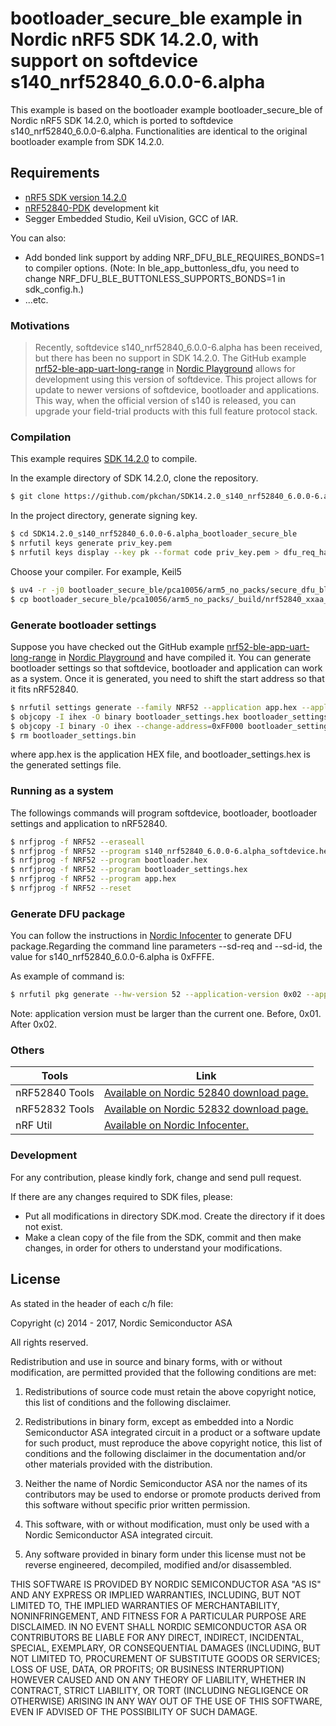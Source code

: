 # bootloader\_secure\_ble example in Nordic nRF5 SDK 14.2.0, with support on softdevice s140\_nrf52840\_6.0.0-6.alpha

This example is based on the bootloader example bootloader\_secure\_ble of Nordic nRF5 SDK 14.2.0, which is ported to softdevice s140\_nrf52840\_6.0.0-6.alpha. Functionalities are identical to the original bootloader example from SDK 14.2.0.

Requirements
------------
- [nRF5 SDK version 14.2.0](http://developer.nordicsemi.com/nRF5_SDK/nRF5_SDK_v14.x.x/nRF5_SDK_14.2.0_17b948a.zip)
- [nRF52840-PDK](https://www.nordicsemi.com/eng/Products/nRF52840-Preview-DK) development kit
- Segger Embedded Studio, Keil uVision, GCC of IAR.

You can also:
  - Add bonded link support by adding NRF\_DFU\_BLE\_REQUIRES\_BONDS=1 to compiler options. (Note: In ble\_app\_buttonless\_dfu, you need to change NRF\_DFU\_BLE\_BUTTONLESS\_SUPPORTS\_BONDS=1 in sdk\_config.h.)
  - ...etc.

### Motivations
> Recently, softdevice s140\_nrf52840\_6.0.0-6.alpha has been received, but there
> has been no support in SDK 14.2.0. The GitHub example [nrf52-ble-app-uart-long-range](https://github.com/NordicPlayground/nrf52-ble-app-uart-long-range)
> in [Nordic Playground](https://github.com/NordicPlayground) allows for development using this version of softdevice. This
> project allows for update to newer versions of softdevice, bootloader and applications.
> This way, when the official version of s140 is released, you can upgrade your field-trial
> products with this full feature protocol stack.



### Compilation
This example requires [SDK 14.2.0](http://developer.nordicsemi.com/nRF5_SDK/nRF5_SDK_v14.x.x/) to compile.

In the example directory of SDK 14.2.0, clone the repository.

```sh
$ git clone https://github.com/pkchan/SDK14.2.0_s140_nrf52840_6.0.0-6.alpha_bootloader_secure_ble.git
```

In the project directory, generate signing key.

```sh
$ cd SDK14.2.0_s140_nrf52840_6.0.0-6.alpha_bootloader_secure_ble
$ nrfutil keys generate priv_key.pem
$ nrfutil keys display --key pk --format code priv_key.pem > dfu_req_handling/dfu_public_key.c
```

Choose your compiler. For example, Keil5

```sh
$ uv4 -r -j0 bootloader_secure_ble/pca10056/arm5_no_packs/secure_dfu_ble_s140_pca10056.uvprojx
$ cp bootloader_secure_ble/pca10056/arm5_no_packs/_build/nrf52840_xxaa_s140.hex bootloader.hex
```

### Generate bootloader settings
Suppose you have checked out the GitHub example [nrf52-ble-app-uart-long-range](https://github.com/NordicPlayground/nrf52-ble-app-uart-long-range) in [Nordic Playground](https://github.com/NordicPlayground) and have compiled it. You can generate bootloader settings so that softdevice, bootloader and application can work as a system. Once it is generated, you need to shift the start address so that it fits nRF52840.

```sh
$ nrfutil settings generate --family NRF52 --application app.hex --application-version 1 --bootloader-version 1 --bl-settings-version 1 bootloader_settings.hex
$ objcopy -I ihex -O binary bootloader_settings.hex bootloader_settings.bin
$ objcopy -I binary -O ihex --change-address=0xFF000 bootloader_settings.bin bootloader_settings.hex
$ rm bootloader_settings.bin
```

where app.hex is the application HEX file, and bootloader\_settings.hex is the generated settings file.

### Running as a system
The followings commands will program softdevice, bootloader, bootloader settings and application to nRF52840.

```sh
$ nrfjprog -f NRF52 --eraseall
$ nrfjprog -f NRF52 --program s140_nrf52840_6.0.0-6.alpha_softdevice.hex
$ nrfjprog -f NRF52 --program bootloader.hex
$ nrfjprog -f NRF52 --program bootloader_settings.hex
$ nrfjprog -f NRF52 --program app.hex
$ nrfjprog -f NRF52 --reset
```

### Generate DFU package
You can follow the instructions in [Nordic Infocenter](http://infocenter.nordicsemi.com/topic/com.nordic.infocenter.sdk5.v14.2.0/ble_sdk_app_dfu_bootloader.html?cp=4_0_0_4_4_0_3#lib_dfu_image) to generate DFU package.Regarding the command line parameters --sd-req and --sd-id, the value for s140\_nrf52840\_6.0.0-6.alpha is 0xFFFE.

As example of command is:

```sh
$ nrfutil pkg generate --hw-version 52 --application-version 0x02 --application app_new.hex --sd-req 0xFFFE --key-file priv_key.pem dfu_package.zip
```

Note: application version must be larger than the current one. Before, 0x01. After 0x02.

### Others

| Tools | Link |
| ------ | ------ |
| nRF52840 Tools | [Available on Nordic 52840 download page.](http://www.nordicsemi.com/eng/Products/nRF52840#Downloads) |
| nRF52832 Tools | [Available on Nordic 52832 download page.](http://www.nordicsemi.com/eng/Products/Bluetooth-low-energy/nRF52832#Downloads) |
| nRF Util | [Available on Nordic Infocenter.](http://infocenter.nordicsemi.com/topic/com.nordic.infocenter.tools/dita/tools/nrfutil/nrfutil_intro.html?cp=5_5) |



### Development

For any contribution, please kindly fork, change and send pull request.

If there are any changes required to SDK files, please:
  - Put all modifications in directory SDK.mod. Create the directory if it does not exist.
  - Make a clean copy of the file from the SDK, commit and then make changes, in order for others to understand your modifications.

License
----

As stated in the header of each c/h file:
 
Copyright (c) 2014 - 2017, Nordic Semiconductor ASA

All rights reserved.

Redistribution and use in source and binary forms, with or without modification,
are permitted provided that the following conditions are met:

1. Redistributions of source code must retain the above copyright notice, this
    list of conditions and the following disclaimer.
 
2. Redistributions in binary form, except as embedded into a Nordic
   Semiconductor ASA integrated circuit in a product or a software update for
   such product, must reproduce the above copyright notice, this list of
   conditions and the following disclaimer in the documentation and/or other
   materials provided with the distribution.

 3. Neither the name of Nordic Semiconductor ASA nor the names of its
    contributors may be used to endorse or promote products derived from this
    software without specific prior written permission.
 
 4. This software, with or without modification, must only be used with a
    Nordic Semiconductor ASA integrated circuit.
 
 5. Any software provided in binary form under this license must not be reverse
    engineered, decompiled, modified and/or disassembled.
 
 THIS SOFTWARE IS PROVIDED BY NORDIC SEMICONDUCTOR ASA "AS IS" AND ANY EXPRESS
 OR IMPLIED WARRANTIES, INCLUDING, BUT NOT LIMITED TO, THE IMPLIED WARRANTIES
 OF MERCHANTABILITY, NONINFRINGEMENT, AND FITNESS FOR A PARTICULAR PURPOSE ARE
 DISCLAIMED. IN NO EVENT SHALL NORDIC SEMICONDUCTOR ASA OR CONTRIBUTORS BE
 LIABLE FOR ANY DIRECT, INDIRECT, INCIDENTAL, SPECIAL, EXEMPLARY, OR
 CONSEQUENTIAL DAMAGES (INCLUDING, BUT NOT LIMITED TO, PROCUREMENT OF SUBSTITUTE
 GOODS OR SERVICES; LOSS OF USE, DATA, OR PROFITS; OR BUSINESS INTERRUPTION)
 HOWEVER CAUSED AND ON ANY THEORY OF LIABILITY, WHETHER IN CONTRACT, STRICT
 LIABILITY, OR TORT (INCLUDING NEGLIGENCE OR OTHERWISE) ARISING IN ANY WAY OUT
 OF THE USE OF THIS SOFTWARE, EVEN IF ADVISED OF THE POSSIBILITY OF SUCH DAMAGE.
